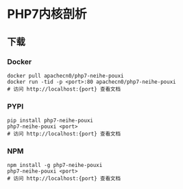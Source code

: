 # PHP7内核剖析

## 下载

### Docker

```
docker pull apachecn0/php7-neihe-pouxi
docker run -tid -p <port>:80 apachecn0/php7-neihe-pouxi
# 访问 http://localhost:{port} 查看文档
```

### PYPI

```
pip install php7-neihe-pouxi
php7-neihe-pouxi <port>
# 访问 http://localhost:{port} 查看文档
```

### NPM

```
npm install -g php7-neihe-pouxi
php7-neihe-pouxi <port>
# 访问 http://localhost:{port} 查看文档
```